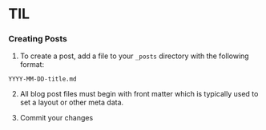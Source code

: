 # TIL 

### Creating Posts
1. To create a post, add a file to your `_posts` directory with the following format:
```
YYYY-MM-DD-title.md
```
2. All blog post files must begin with front matter which is typically used to set a layout or other meta data. 

3. Commit your changes



